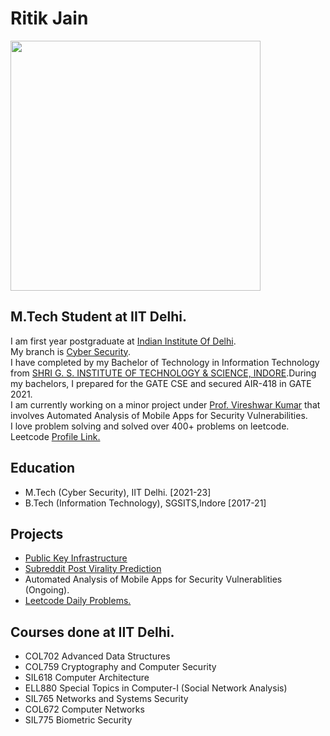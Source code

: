# Ritik Jain


<img src="https://user-images.githubusercontent.com/39840433/156882782-8a9acb18-d977-40ba-a7ec-559d6b5d4dac.jpg" width="400">

## M.Tech Student at IIT Delhi.
I am first year postgraduate at [Indian Institute Of Delhi](https://home.iitd.ac.in/). <br/>
My branch is [Cyber Security](https://csia.iitd.ac.in/).<br/>
I have completed by my Bachelor of Technology in Information Technology from [SHRI G. S. INSTITUTE OF TECHNOLOGY & SCIENCE, INDORE](https://www.sgsits.ac.in/).During my bachelors, I prepared for the GATE CSE and secured AIR-418 in GATE 2021.<br/>
I am currently working on a minor project under [Prof. Vireshwar Kumar](https://www.cse.iitd.ac.in/~viresh/) that involves Automated Analysis of Mobile Apps for Security Vulnerabilities.<br/>
I love problem solving and solved over 400+ problems on leetcode. <br/>
Leetcode [Profile Link.](https://leetcode.com/maverickgeek/)

## Education


* M.Tech (Cyber Security), IIT Delhi. [2021-23] <br/>
* B.Tech (Information Technology), SGSITS,Indore [2017-21]


## Projects

* [Public Key Infrastructure](https://github.com/ritikjain833/COL759_Cryptography_and_Computer_Security_IITDelhi/tree/main/assignments/assignments2)
* [Subreddit Post Virality Prediction](https://github.com/ritikjain833/SubredditPostViralityPrediction)
* Automated Analysis of Mobile Apps for Security Vulnerablities (Ongoing).
* [Leetcode Daily Problems.](https://github.com/ritikjain833/Leetcode_Solved_Problems)

## Courses done at IIT Delhi.
* COL702 Advanced Data Structures
* COL759 Cryptography and Computer Security
* SIL618 Computer Architecture
* ELL880 Special Topics in Computer-I (Social Network Analysis)
* SIL765 Networks and Systems Security
* COL672 Computer Networks
* SIL775 Biometric Security

